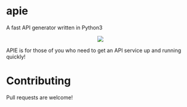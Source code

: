 # apie
A fast API generator written in Python3

<p align="center">
  <img src="https://i.imgur.com/kJnculd.png">
</p>

APIE is for those of you who need to get an API service up and running quickly!

# Contributing
Pull requests are welcome!
